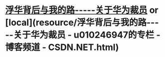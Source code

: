

# [浮华背后与我的路-----关于华为裁员](http://blog.csdn.net/u010246947/article/details/60466688) or [local](resource/浮华背后与我的路-----关于华为裁员 - u010246947的专栏 - 博客频道 - CSDN.NET.html)
